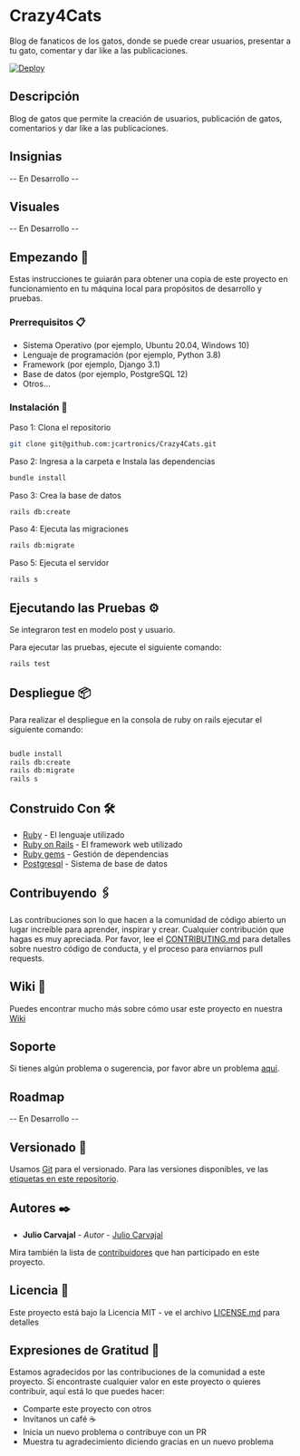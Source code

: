 # Crazy4Cats

Blog de fanaticos de los gatos, donde se puede crear usuarios, presentar a tu gato, comentar y dar like a las publicaciones.

[![Deploy](https://www.herokucdn.com/deploy/button.svg)](https://mighty-reef-59288-daa4995af906.herokuapp.com/)

## Descripción

Blog de gatos que permite la creación de usuarios, publicación de gatos, comentarios y dar like a las publicaciones.

## Insignias

-- En Desarrollo --

## Visuales

-- En Desarrollo --

## Empezando 🚀

Estas instrucciones te guiarán para obtener una copia de este proyecto en funcionamiento en tu máquina local para propósitos de desarrollo y pruebas.

### Prerrequisitos 📋

- Sistema Operativo (por ejemplo, Ubuntu 20.04, Windows 10)
- Lenguaje de programación (por ejemplo, Python 3.8)
- Framework (por ejemplo, Django 3.1)
- Base de datos (por ejemplo, PostgreSQL 12)
- Otros...

### Instalación 🔧

Paso 1: Clona el repositorio

```bash
git clone git@github.com:jcartronics/Crazy4Cats.git
```

Paso 2: Ingresa a la carpeta e Instala las dependencias

```bash
bundle install
```

Paso 3: Crea la base de datos

```bash
rails db:create
```

Paso 4: Ejecuta las migraciones

```bash
rails db:migrate
```

Paso 5: Ejecuta el servidor

```bash
rails s
```

## Ejecutando las Pruebas ⚙️

Se integraron test en modelo post y usuario.

Para ejecutar las pruebas, ejecute el siguiente comando:

```bash
rails test
```

## Despliegue 📦

Para realizar el despliegue en la consola de ruby on rails ejecutar el siguiente comando:

```bash

budle install
rails db:create
rails db:migrate
rails s

```

## Construido Con 🛠️

- [Ruby](https://www.ruby-lang.org/es/) - El lenguaje utilizado
- [Ruby on Rails](https://rubyonrails.org) - El framework web utilizado
- [Ruby gems](https://rubygems.org) - Gestión de dependencias
- [Postgresql](https://www.postgresql.org) - Sistema de base de datos

## Contribuyendo 🖇️

Las contribuciones son lo que hacen a la comunidad de código abierto un lugar increíble para aprender, inspirar y crear. Cualquier contribución que hagas es muy apreciada. Por favor, lee el [CONTRIBUTING.md](https://gist.github.com/jcartronics/xxxxxx) para detalles sobre nuestro código de conducta, y el proceso para enviarnos pull requests.

## Wiki 📖

Puedes encontrar mucho más sobre cómo usar este proyecto en nuestra [Wiki](https://github.com/jcartronics/Crazy4Cats/wiki)

## Soporte

Si tienes algún problema o sugerencia, por favor abre un problema [aquí](https://github.com/jcartronics/Crazy4Cats/issues).

## Roadmap

-- En Desarrollo --

## Versionado 📌

Usamos [Git](https://git-scm.com) para el versionado. Para las versiones disponibles, ve las [etiquetas en este repositorio](https://github.com/your/project/tags).

## Autores ✒️

- **Julio Carvajal** - _Autor_ - [Julio Carvajal](https://github.com/jcartronics)

Mira también la lista de [contribuidores](https://github.com/your/project/contributors) que han participado en este proyecto.

## Licencia 📄

Este proyecto está bajo la Licencia MIT - ve el archivo [LICENSE.md](LICENSE.md) para detalles

## Expresiones de Gratitud 🎁

Estamos agradecidos por las contribuciones de la comunidad a este proyecto. Si encontraste cualquier valor en este proyecto o quieres contribuir, aquí está lo que puedes hacer:

- Comparte este proyecto con otros
- Invítanos un café ☕
- Inicia un nuevo problema o contribuye con un PR
- Muestra tu agradecimiento diciendo gracias en un nuevo problema
  